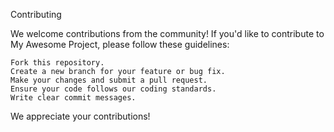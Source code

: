 Contributing

We welcome contributions from the community! If you'd like to contribute to My Awesome Project, please follow these guidelines:

    Fork this repository.
    Create a new branch for your feature or bug fix.
    Make your changes and submit a pull request.
    Ensure your code follows our coding standards.
    Write clear commit messages.

We appreciate your contributions!
